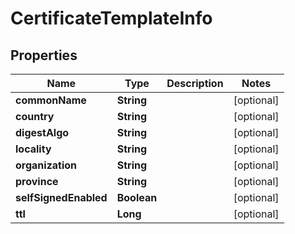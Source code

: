 

# CertificateTemplateInfo


## Properties

Name | Type | Description | Notes
------------ | ------------- | ------------- | -------------
**commonName** | **String** |  |  [optional]
**country** | **String** |  |  [optional]
**digestAlgo** | **String** |  |  [optional]
**locality** | **String** |  |  [optional]
**organization** | **String** |  |  [optional]
**province** | **String** |  |  [optional]
**selfSignedEnabled** | **Boolean** |  |  [optional]
**ttl** | **Long** |  |  [optional]



